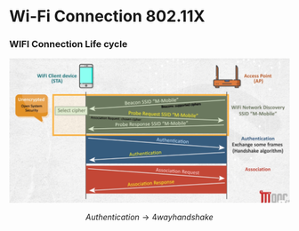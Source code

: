 # Wi-Fi Connection 802.11X

### **WIFI Connection Life cycle**

![image.png](<../.gitbook/assets/image (2) (1) (1) (1) (1) (1) (1).png>)

$$
Authentication → 4 way handshake
$$

